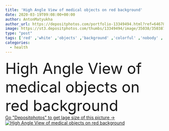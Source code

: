 ```yaml
---
title: 'High Angle View of medical objects on red background'
date: 2020-03-19T09:08:00+00:00
author: AntonMatyukha
author_url: https://depositphotos.com/portfolio-13349494.html?ref=64678756
image: https://st3.depositphotos.com/thumbs/13349494/image/35038/350387588/api_thumb_450.jpg?forcejpeg=true
type: "post"
tags: ['red' ,'white' ,'objects' ,'background' ,'colorful' ,'nobody' ,'bright' ,'equipment' ,'health' ,'healthcare' ,'medical' ,'spray' ,'stethoscope' ,'syringe' ,'thermometer' ,'Medicare' ,'ampule' ,'tourniquet' ,'Sphygmomanometer' ,'High Angle View' ,'copy space' ,'Studio Shot' ,'no people' ,'Asthma Inhaler' ,'tongue depressor' ,'glucose meter' ]
categories: 
  - health
---
```

<div aling="center">
            <font size="60"> High Angle View of medical objects on red background</font>   
</div>
<div>
    <a href='https://st3.depositphotos.com/thumbs/13349494/image/35038/350387588/api_thumb_450.jpg?forcejpeg=true?ref=64678756' target=_blank > Go "Depositphotos" to get lage size of this picture ->
        <img href='https://st3.depositphotos.com/thumbs/13349494/image/35038/350387588/api_thumb_450.jpg?forcejpeg=true?ref=64678756' src='https://st3.depositphotos.com/13349494/35038/i/950/depositphotos_350387588-stock-photo-high-angle-view-medical-objects.jpg?forcejpeg=true' alt='High Angle View of medical objects on red background' >
    </a>
</div>
